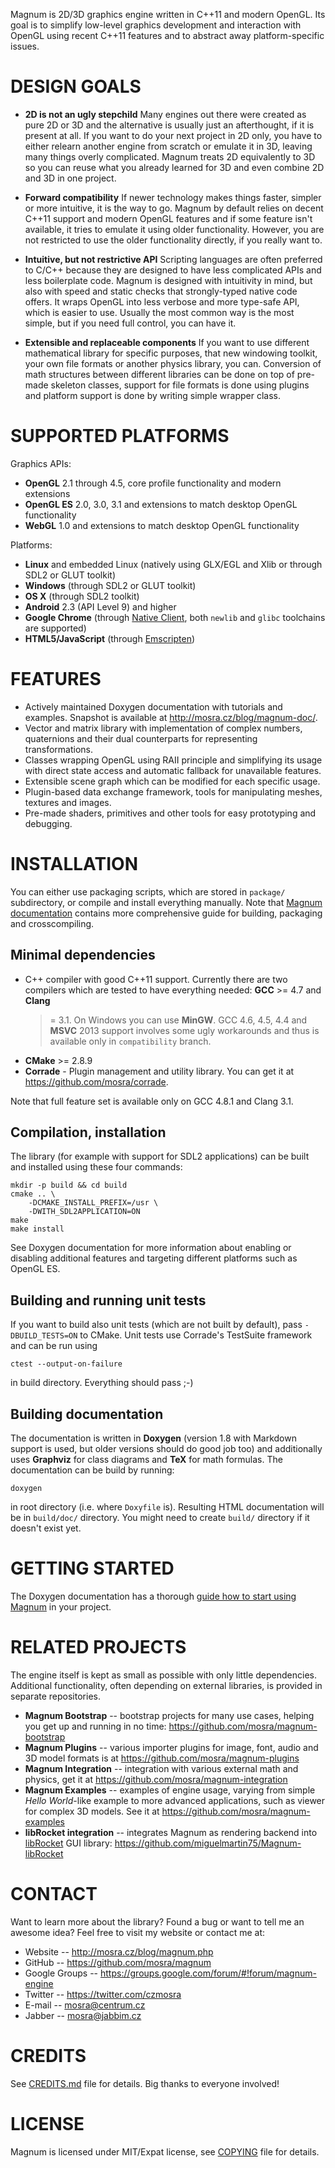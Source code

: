 Magnum is 2D/3D graphics engine written in C++11 and modern OpenGL. Its goal is
to simplify low-level graphics development and interaction with OpenGL using
recent C++11 features and to abstract away platform-specific issues.

DESIGN GOALS
============

*   **2D is not an ugly stepchild**
    Many engines out there were created as pure 2D or 3D and the alternative is
    usually just an afterthought, if it is present at all. If you want to do
    your next project in 2D only, you have to either relearn another engine
    from scratch or emulate it in 3D, leaving many things overly complicated.
    Magnum treats 2D equivalently to 3D so you can reuse what you already
    learned for 3D and even combine 2D and 3D in one project.

*   **Forward compatibility**
    If newer technology makes things faster, simpler or more intuitive, it is
    the way to go. Magnum by default relies on decent C++11 support and modern
    OpenGL features and if some feature isn't available, it tries to emulate it
    using older functionality. However, you are not restricted to use the older
    functionality directly, if you really want to.

*   **Intuitive, but not restrictive API**
    Scripting languages are often preferred to C/C++ because they are designed
    to have less complicated APIs and less boilerplate code. Magnum is
    designed with intuitivity in mind, but also with speed and static checks
    that strongly-typed native code offers. It wraps OpenGL into less verbose
    and more type-safe API, which is easier to use. Usually the most common way
    is the most simple, but if you need full control, you can have it.

*   **Extensible and replaceable components**
    If you want to use different mathematical library for specific purposes,
    that new windowing toolkit, your own file formats or another physics
    library, you can. Conversion of math structures between different libraries
    can be done on top of pre-made skeleton classes, support for file formats
    is done using plugins and platform support is done by writing simple
    wrapper class.

SUPPORTED PLATFORMS
===================

Graphics APIs:

*   **OpenGL** 2.1 through 4.5, core profile functionality and modern
    extensions
*   **OpenGL ES** 2.0, 3.0, 3.1 and extensions to match desktop OpenGL
    functionality
*   **WebGL** 1.0 and extensions to match desktop OpenGL functionality

Platforms:

*   **Linux** and embedded Linux (natively using GLX/EGL and Xlib or through
    SDL2 or GLUT toolkit)
*   **Windows** (through SDL2 or GLUT toolkit)
*   **OS X** (through SDL2 toolkit)
*   **Android** 2.3 (API Level 9) and higher
*   **Google Chrome** (through [Native Client](https://developers.google.com/native-client/),
    both `newlib` and `glibc` toolchains are supported)
*   **HTML5/JavaScript** (through [Emscripten](https://github.com/kripken/emscripten/wiki))

FEATURES
========

*   Actively maintained Doxygen documentation with tutorials and examples.
    Snapshot is available at http://mosra.cz/blog/magnum-doc/.
*   Vector and matrix library with implementation of complex numbers,
    quaternions and their dual counterparts for representing transformations.
*   Classes wrapping OpenGL using RAII principle and simplifying its usage with
    direct state access and automatic fallback for unavailable features.
*   Extensible scene graph which can be modified for each specific usage.
*   Plugin-based data exchange framework, tools for manipulating meshes,
    textures and images.
*   Pre-made shaders, primitives and other tools for easy prototyping and
    debugging.

INSTALLATION
============

You can either use packaging scripts, which are stored in `package/`
subdirectory, or compile and install everything manually. Note that
[Magnum documentation](http://mosra.cz/blog/magnum-doc/) contains more
comprehensive guide for building, packaging and crosscompiling.

Minimal dependencies
--------------------

*   C++ compiler with good C++11 support. Currently there are two compilers
    which are tested to have everything needed: **GCC** >= 4.7 and **Clang**
    >= 3.1. On Windows you can use **MinGW**. GCC 4.6, 4.5, 4.4 and **MSVC**
    2013 support involves some ugly workarounds and thus is available only in
    `compatibility` branch.
*   **CMake** >= 2.8.9
*   **Corrade** - Plugin management and utility library. You can get it at
    https://github.com/mosra/corrade.

Note that full feature set is available only on GCC 4.8.1 and Clang 3.1.

Compilation, installation
-------------------------

The library (for example with support for SDL2 applications) can be built and
installed using these four commands:

    mkdir -p build && cd build
    cmake .. \
        -DCMAKE_INSTALL_PREFIX=/usr \
        -DWITH_SDL2APPLICATION=ON
    make
    make install

See Doxygen documentation for more information about enabling or disabling
additional features and targeting different platforms such as OpenGL ES.

Building and running unit tests
-------------------------------

If you want to build also unit tests (which are not built by default), pass
`-DBUILD_TESTS=ON` to CMake. Unit tests use Corrade's TestSuite framework and
can be run using

    ctest --output-on-failure

in build directory. Everything should pass ;-)

Building documentation
----------------------

The documentation is written in **Doxygen** (version 1.8 with Markdown support
is used, but older versions should do good job too) and additionally uses
**Graphviz** for class diagrams and **TeX** for math formulas. The
documentation can be build by running:

    doxygen

in root directory (i.e. where `Doxyfile` is). Resulting HTML documentation
will be in `build/doc/` directory. You might need to create `build/` directory
if it doesn't exist yet.

GETTING STARTED
===============

The Doxygen documentation has a thorough [guide how to start using Magnum](http://mosra.cz/blog/magnum-doc/getting-started.html)
in your project.

RELATED PROJECTS
================

The engine itself is kept as small as possible with only little dependencies.
Additional functionality, often depending on external libraries, is provided in
separate repositories.

*   **Magnum Bootstrap** -- bootstrap projects for many use cases, helping you
    get up and running in no time: https://github.com/mosra/magnum-bootstrap
*   **Magnum Plugins** -- various importer plugins for image, font, audio and
    3D model formats is at https://github.com/mosra/magnum-plugins
*   **Magnum Integration** -- integration with various external math and
    physics, get it at https://github.com/mosra/magnum-integration
*   **Magnum Examples** -- examples of engine usage, varying from simple
    *Hello World*-like example to more advanced applications, such as viewer
    for complex 3D models. See it at https://github.com/mosra/magnum-examples
*   **libRocket integration** -- integrates Magnum as rendering backend into
    [libRocket](https://github.com/libRocket/libRocket) GUI library:
    https://github.com/miguelmartin75/Magnum-libRocket

CONTACT
=======

Want to learn more about the library? Found a bug or want to tell me an awesome
idea? Feel free to visit my website or contact me at:

*   Website -- http://mosra.cz/blog/magnum.php
*   GitHub -- https://github.com/mosra/magnum
*   Google Groups -- https://groups.google.com/forum/#!forum/magnum-engine
*   Twitter -- https://twitter.com/czmosra
*   E-mail -- mosra@centrum.cz
*   Jabber -- mosra@jabbim.cz

CREDITS
=======

See [CREDITS.md](CREDITS.md) file for details. Big thanks to everyone involved!

LICENSE
=======

Magnum is licensed under MIT/Expat license, see [COPYING](COPYING) file for
details.
